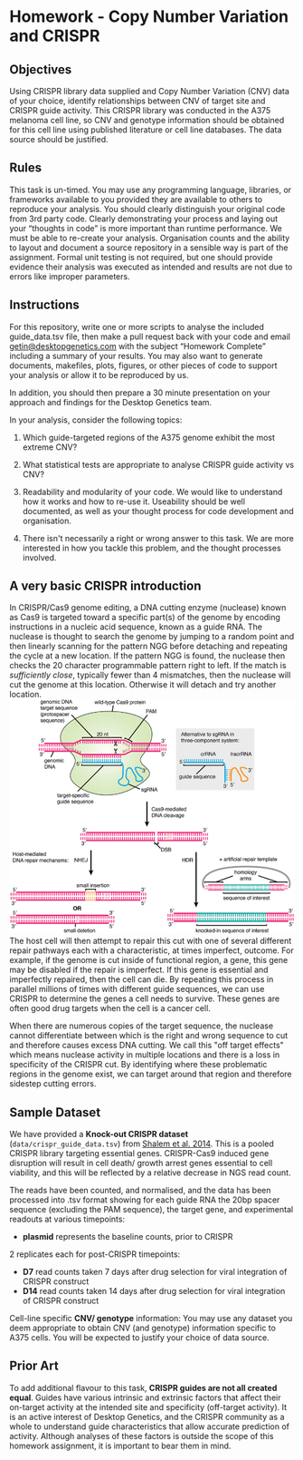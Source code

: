 # Homework - Copy Number Variation and CRISPR
## Objectives

Using CRISPR library data supplied and Copy Number Variation (CNV) data of your choice, identify relationships between CNV of target site and CRISPR guide activity. This CRISPR library was conducted in the A375 melanoma cell line, so CNV and genotype information should be obtained for this cell line using published literature or cell line databases. The data source should be justified.

## Rules
This task is un-timed. You may use any programming language, libraries, or frameworks available to you provided they are available to others to reproduce your analysis. You should clearly distinguish your original code from 3rd party code. Clearly demonstrating your process and laying out your “thoughts in code” is more important than runtime performance. We must be able to re-create your analysis. Organisation counts and the ability to layout and document a source repository in a sensible way is part of the assignment. Formal unit testing is not required, but one should provide evidence their analysis was executed as intended and results are not due to errors like improper parameters.

## Instructions
For this repository, write one or more scripts to analyse the included guide_data.tsv file, then make a pull request back with your code and email getin@desktopgenetics.com with the subject “Homework Complete” including a summary of your results. You may also want to generate documents, makefiles, plots, figures, or other pieces of code to support your analysis or allow it to be reproduced by us.

In addition, you should then prepare a 30 minute presentation on your approach and findings for the Desktop Genetics team. 

In your analysis, consider the following topics:

1. Which guide-targeted regions of the A375 genome exhibit the most extreme CNV?

2. What statistical tests are appropriate to analyse CRISPR guide activity vs CNV?

3. Readability and modularity of your code. We would like to understand how it works and how to re-use it. Useability should be well documented, as well as your thought process for code development and organisation.

4. There isn't necessarily a right or wrong answer to this task. We are more interested in how you tackle this problem, and the thought processes involved.

## A very basic CRISPR introduction
In CRISPR/Cas9 genome editing, a DNA cutting enzyme (nuclease) known as Cas9 is targeted toward a specific part(s) of the genome by encoding instructions in a nucleic acid sequence, known as a guide RNA. The nuclease is thought to search the genome by jumping to a random point and then linearly scanning for the pattern NGG before detaching and repeating the cycle at a new location. If the pattern NGG is found, the nuclease then checks the 20 character programmable pattern right to left. If the match is *sufficiently close*, typically fewer than 4 mismatches, then the nuclease will cut the genome at this location. Otherwise it will detach and try another location.
![CRISPR searches for a 20 character sequence and cuts](images/fgen-crispr-diagram.jpg)
The host cell will then attempt to repair this cut with one of several different repair pathways each with a characteristic, at times imperfect, outcome. For example, if the genome is cut inside of functional region, a gene, this gene may be disabled if the repair is imperfect. If this gene is essential and imperfectly repaired, then the cell can die. By repeating this process in parallel millions of times with different guide sequences, we can use CRISPR to determine the genes a cell needs to survive. These genes are often good drug targets when the cell is a cancer cell.

When there are numerous copies of the target sequence, the nuclease cannot differentiate between which is the right and wrong sequence to cut and therefore causes excess DNA cutting. We call this "off target effects" which means nuclease activity in multiple locations and there is a loss in specificity of the CRISPR cut. By identifying where these problematic regions in the genome exist, we can target around that region and therefore sidestep cutting errors.

## Sample Dataset
We have provided a **Knock-out CRISPR dataset** (`data/crispr_guide_data.tsv`) from [Shalem et al. 2014](http://www.ncbi.nlm.nih.gov/pubmed/24336571). This is a pooled CRISPR library targeting essential genes. CRISPR-Cas9 induced gene disruption will result in cell death/ growth arrest genes essential to cell viability, and this will be reflected by a relative decrease in NGS read count.

The reads have been counted, and normalised, and the data has been processed into .tsv format showing for each guide RNA the 20bp spacer sequence (excluding the PAM sequence), the target gene, and experimental readouts at various timepoints:
 - **plasmid** represents the baseline counts, prior to CRISPR

2 replicates each for post-CRISPR timepoints:
 - **D7** read counts taken 7 days after drug selection for viral integration of CRISPR construct
 - **D14** read counts taken 14 days after drug selection for viral integration of CRISPR construct


Cell-line specific **CNV/ genotype** information:
    You may use any dataset you deem appropriate to obtain CNV (and genotype) information specific to A375 cells. You will be expected to justify your choice of data source.

## Prior Art 

To add additional flavour to this task, **CRISPR guides are not all created equal**. Guides have various intrinsic and extrinsic factors that affect their on-target activity at the intended site and specificity (off-target activity). It is an active interest of Desktop Genetics, and the CRISPR community as a whole to understand guide characteristics that allow accurate prediction of activity. Although analyses of these factors is outside the scope of this homework assignment, it is important to bear them in mind.


